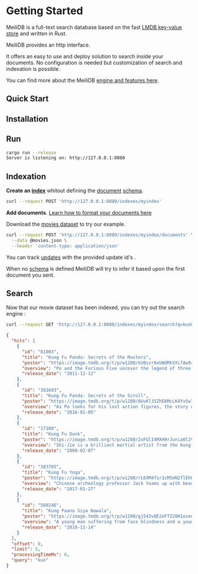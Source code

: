 # Getting Started

MeiliDB is a full-text search database based on the fast [LMDB key-value store](https://en.wikipedia.org/wiki/Lightning_Memory-Mapped_Database) and written in Rust. 

MeiliDB provides an http interface.

It offers an easy to use and deploy solution to search inside your documents. No configuration is needed but customization of search and indexation is possible.

You can find more about the MeiliDB [engine and features here](#link_to_engine_and_features).

## Quick Start

## Installation 

## Run 
```bash
cargo run --release
Server is listening on: http://127.0.0.1:8080
```

## Indexation

**Create an [index](#index_doc)** whitout defining the [document](#link_to_documents_doc) [schema](#link_to_schema_doc).
```bash
curl --request POST 'http://127.0.0.1:8080/indexes/myindex'
```

**Add documents**. [Learn how to format your documents here](#link)

Download the [movies dataset](#lien_vers_movie_dataset) to try our example.

```bash
curl --request POST 'http://127.0.0.1:8080/indexes/myindex/documents' \
  --data @movies.json \
  --header 'content-type: application/json'
```

You can track [updates](#link) with the provided update id's .

When no [schema](#link_to_schema_doc) is defined MeiliDB will try to infer it based upon the first document you sent.

## Search 
Now that our movie dataset has been indexed, you can try out the search engine :
```bash
curl --request GET 'http://127.0.0.1:8080/indexes/myindex/search?q=kun&limit=5'
```

```json
{
  "hits": [
    {
      "id": "81003",
      "title": "Kung Fu Panda: Secrets of the Masters",
      "poster": "https://image.tmdb.org/t/p/w1280/kU8szr8xUWdMkVXifAw9r5tsuOT.jpg",
      "overview": "Po and the Furious Five uncover the legend of three of kung fu's greatest heroes: Master Thundering Rhino, Master Storming Ox, and Master Croc.",
      "release_date": "2011-12-12"
    },
    {
      "id": "381693",
      "title": "Kung Fu Panda: Secrets of the Scroll",
      "poster": "https://image.tmdb.org/t/p/w1280/8UvKl3SZhE6McLK4Yv5w7fRIg9Y.jpg",
      "overview": "As Po looks for his lost action figures, the story of how the panda inadvertently helped create the Furious Five is told.",
      "release_date": "2016-01-05"
    },
    {
      "id": "17108",
      "title": "Kung Fu Dunk",
      "poster": "https://image.tmdb.org/t/p/w1280/2xFGlI4MXH9rJunia0l2VmK3Mw1.jpg",
      "overview": "Shi-Jie is a brilliant martial artist from the Kung Fu School. One day, he encounters a group of youths playing basketball and shows off how easy it is for him, with his martial arts training, to do a Slam Dunk. Watching him was Chen-Li, a shrewd businessman, who recruits him to play varsity basketball at the local university.",
      "release_date": "2008-02-07"
    },
    {
      "id": "383785",
      "title": "Kung Fu Yoga",
      "poster": "https://image.tmdb.org/t/p/w1280/rL6XM4fsr1cM5mN2flEhQ8jQter.jpg",
      "overview": "Chinese archeology professor Jack teams up with beautiful Indian professor Ashmita and assistant Kyra to locate lost Magadha treasure. In a Tibetan ice cave, they find the remains of the royal army that had vanished together with the treasure, only to be ambushed by Randall, the descendent of a rebel army leader. When they free themselves, their next stop is Dubai where a diamond from the ice cave is to be auctioned. After a series of double-crosses and revelations about their past, Jack and his team travel to a mountain temple in India, using the diamond as a key to unlock the real treasure.",
      "release_date": "2017-01-27"
    },
    {
      "id": "560246",
      "title": "Kung Paano Siya Nawala",
      "poster": "https://image.tmdb.org/t/p/w1280/gj543vQE2eFTZ20H1osenT3308S.jpg",
      "overview": "A young man suffering from face blindness and a young woman with a troubled past fall in love.",
      "release_date": "2018-11-14"
    }
  ],
  "offset": 0,
  "limit": 5,
  "processingTimeMs": 0,
  "query": "kun"
}

```
